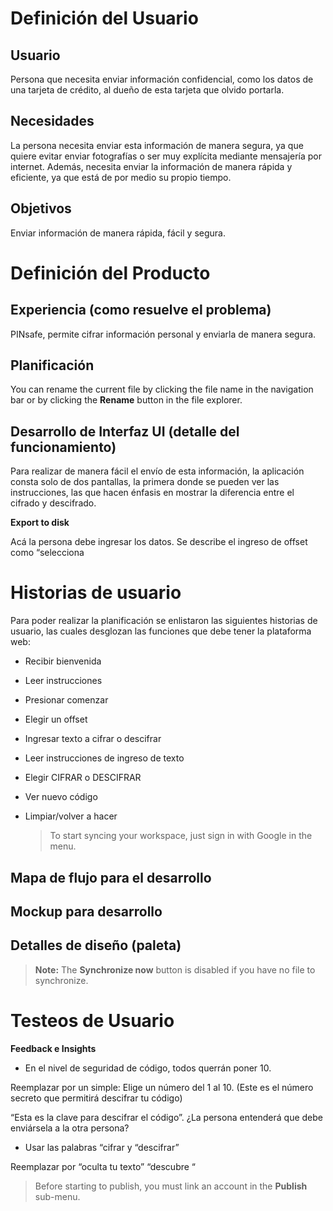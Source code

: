 # **Definición del Usuario**
## **Usuario**


Persona que necesita enviar información confidencial, como los datos de una tarjeta de crédito, al dueño de esta tarjeta que olvido portarla.


## **Necesidades**

La persona necesita enviar esta información de manera segura, ya que quiere evitar enviar fotografías o ser muy explícita mediante mensajería por internet. Además, necesita enviar la información de manera rápida y eficiente, ya que está de por medio su propio tiempo.

## **Objetivos**

Enviar información de manera rápida, fácil y segura.
# **Definición del Producto**


## **Experiencia (como resuelve el problema)**

PINsafe, permite cifrar información personal y enviarla de manera segura.

## **Planificación**

You can rename the current file by clicking the file name in the navigation bar or by clicking the **Rename** button in the file explorer.

## **Desarrollo de Interfaz UI (detalle del funcionamiento)**

Para realizar de manera fácil el envío de esta información, la aplicación consta solo de dos pantallas, la primera donde se pueden ver las instrucciones, las que hacen énfasis en mostrar la diferencia entre el cifrado y descifrado.

**Export to disk** 


Acá la persona debe ingresar los datos. Se describe el ingreso de offset como “selecciona


# **Historias de usuario**

Para poder realizar la planificación se enlistaron las siguientes historias de usuario, las cuales desglozan las funciones que debe tener la plataforma web:
- Recibir bienvenida

- Leer instrucciones

- Presionar comenzar

- Elegir un offset

- Ingresar texto a cifrar o descifrar

- Leer instrucciones de ingreso de texto

- Elegir CIFRAR o DESCIFRAR

- Ver nuevo código

- Limpiar/volver a hacer

	> To start syncing your workspace, just sign in with Google in the menu.



## Mapa de flujo para el desarrollo



## Mockup para desarrollo 



## Detalles de diseño (paleta)



> **Note:** The **Synchronize now** button is disabled if you have no file to synchronize.



# Testeos de Usuario

**Feedback e Insights**
- En el nivel de seguridad de código, todos querrán poner 10.

Reemplazar por un simple: Elige un número del 1 al 10. (Este es el número secreto que permitirá descifrar tu código)

“Esta es la clave para descifrar el código”.  ¿La persona entenderá que debe enviársela a la otra persona?

- Usar las palabras “cifrar y “descifrar”

Reemplazar por “oculta tu texto” “descubre “

> Before starting to publish, you must link an account in the **Publish** sub-menu.





<!--stackedit_data:
eyJoaXN0b3J5IjpbLTQwMzcyOTQxMiwxODYyMzgwMDMxLC03Mj
E2NjI1MDJdfQ==
-->